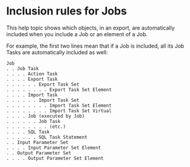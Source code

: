 # Inclusion rules for Jobs

This help topic shows which objects, in an export, are automatically included when you include a Job or an element of a Job.

For example, the first two lines mean that if a Job is included, all its Job Tasks are automatically included as well:

```
Job
. . Job Task
. . . . Action Task
. . . . Export Task
. . . . . . Export Task Set
. . . . . . . . Export Task Set Element
. . . . Import Task
. . . . . . Import Task Set
. . . . . . . . Import Task Set Element
. . . . . . . . Import Task Set Virtual
. . . . Job (executed by Job)
. . . . . . Job Task
. . . . . . . . (etc.)
. . . . SQL Task
. . . . . . SQL Task Statement
. . Input Parameter Set
. . . . Input Parameter Set Element
. . Output Parameter Set
. . . . Output Parameter Set Element

```